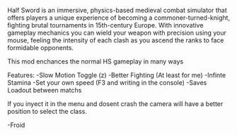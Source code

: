 Half Sword is an immersive, physics-based medieval combat simulator that offers players a unique experience of becoming a commoner-turned-knight, fighting brutal tournaments in 15th-century Europe. With innovative gameplay mechanics you can wield your weapon with
precision using your mouse, feeling the intensity of each clash as you ascend the ranks to face formidable opponents.

This mod enchances the normal HS gameplay in many ways

Features:
-Slow Motion Toggle (z)
-Better Fighting (At least for me)
-Infinte Stamina
-Set your own speed (F3 and writing in the console)
-Saves Loadout between matchs

If you inyect it in the menu and dosent crash the camera will have a better position to select the class.

-Froid
